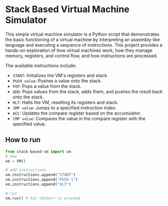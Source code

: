 # Stack Based Virtual Machine Simulator

This simple virtual machine simulator is a Python script that demonstrates the basic functioning of a virtual machine by interpreting an assembly-like language and executing a sequence of instructions. This project provides a hands-on exploration of how virtual machines work, how they manage memory, registers, and control flow, and how instructions are processed.

The available instructions include: 

- `START`: Initializes the VM's registers and stack. 
-  `PUSH value`: Pushes a value onto the stack. 
-  `POP`: Pops a value from the stack. 
-  `ADD`: Pops values from the stack, adds them, and pushes the result back onto the stack. 
-  `HLT`: Halts the VM, resetting its registers and stack. 
-  `JMP value`: Jumps to a specified instruction index. 
-  `ACC`: Updates the compare register based on the accumulator. 
-  `CMP value`: Compares the value in the compare register with the specified value.

## How to run

```python
from stack-based-vm import vm
# new
vm = VM()

# add instructions
vm.instructions.append("START")
vm.instructions.append("PUSH 1")
vm.instructions.append("HLT")

# run 
vm.run() # hit <Enter> to proceed
```

